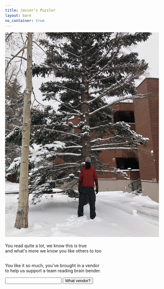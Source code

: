 ```yaml
---
title: Javier's Puzzler
layout: bare
no_container: true
---
```


<div class="img-splash">
    <div class="img-container">
        <img src="vivo.jpg" />
    </div>
</div>

<div class="container">
<br>
You read quite a lot, we know this is true<br>
and what's more we know you like others to too<br><br>

You like it so much, you've brought in a vendor<br>
to help us support a team reading brain bender.<br>

<input id="guess" name="guess" />
<input type="button" value="What vendor?" onclick="window.open('/puzzle/javier/' + document.getElementById('guess').value.replace('\'', ''))" />
</div>
